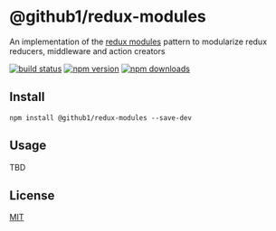 # @github1/redux-modules

An implementation of the [redux modules](https://github.com/erikras/ducks-modular-redux) pattern to modularize redux reducers, middleware and action creators

[![build status](https://img.shields.io/travis/github1/redux-modules/master.svg?style=flat-square)](https://travis-ci.org/github1/redux-modules)
[![npm version](https://img.shields.io/npm/v/@github1/redux-modules.svg?style=flat-square)](https://www.npmjs.com/package/@github1/redux-modules)
[![npm downloads](https://img.shields.io/npm/dm/@github1/redux-modules.svg?style=flat-square)](https://www.npmjs.com/package/@github1/redux-modules)

## Install
```shell
npm install @github1/redux-modules --save-dev
```

## Usage
TBD

## License
[MIT](LICENSE.md)